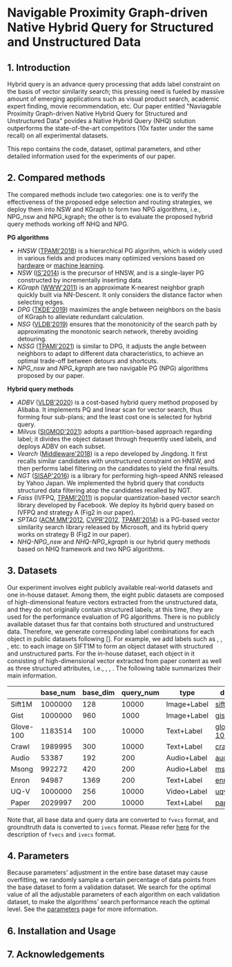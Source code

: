 # Navigable Proximity Graph-driven Native Hybrid Query for Structured and Unstructured Data

## 1. Introduction

Hybrid query is an advance query processing that adds label constraint on the basis of vector similarity search; this pressing need is fueled by massive amount of emerging applications such as visual product search, academic expert finding, movie recommendation, etc. Our paper entitled "Naviagable Proximity Graph-driven Native Hybrid Query for Structured and Unstructured Data" povides a Native Hybrid Query (NHQ) solution outperforms the state-of-the-art competitors (10x faster under the same recall) on all experimental datasets.

This repo contains the code, dataset, optimal parameters, and other detailed information used for the experiments of our paper.

## 2. Compared methods

The compared methods include two categories: one is to verify the effectiveness of the proposed edge selection and routing strategies, we deploy them into NSW and KGraph to form two NPG algorithms, i.e., NPG_nsw and NPG_kgraph; the other is to evaluate the proposed hybrid query methods working off NHQ and NPG. 

**PG algorithms**

* *HNSW* ([TPAMI'2018](https://ieeexplore.ieee.org/abstract/document/8594636)) is a hierarchical PG algorihm, which is widely used in various fields and produces many optimized versions based on [hardware](https://proceedings.neurips.cc/paper/2020/hash/788d986905533aba051261497ecffcbb-Abstract.html) or [machine learning](https://dl.acm.org/doi/10.1145/3318464.3380600).
* *NSW* ([IS'2014](https://www.sciencedirect.com/science/article/abs/pii/S0306437913001300)) is the precursor of HNSW, and is a single-layer PG constructed by incrementally inserting data.
* *KGraph* ([WWW'2011](https://dl.acm.org/doi/abs/10.1145/1963405.1963487)) is an approximate K-nearest neighbor graph quickly built via NN-Descent. It only considers the distance factor when selecting edges.
* *DPG* ([TKDE'2019](https://ieeexplore.ieee.org/abstract/document/8681160)) maximizes the angle between neighbors on the basis of KGraph to alleviate redundant calculation.
* *NSG* ([VLDB'2019](http://www.vldb.org/pvldb/vol12/p461-fu.pdf)) ensures that the monotonicity of the search path by approximating the monotonic search network, thereby avoiding detouring.
* *NSSG* ([TPAMI'2021](https://ieeexplore.ieee.org/abstract/document/9383170)) is similar to DPG, it adjusts the angle between neighbors to adapt to different data characteristics, to achieve an optimal trade-off between detours and shortcuts.
* *NPG_nsw* and *NPG_kgraph* are two navigable PG (NPG) algorithms proposed by our paper.

**Hybrid query methods**

* *ADBV* ([VLDB'2020](https://dl.acm.org/doi/10.14778/3415478.3415541)) is a cost-based hybrid query method proposed by Alibaba. It implements PQ and linear scan for vector search, thus forming four sub-plans; and the least cost one is selected for hybrid query.
* *Milvus* ([SIGMOD'2021](https://dl.acm.org/doi/10.1145/3448016.3457550)) adopts a partition-based approach regarding label; it divides the object dataset through frequently used labels, and deploys ADBV on each subset.
* *Vearch* ([Middleware'2018](https://dl.acm.org/doi/10.1145/3284028.3284030)) is a repo developed by Jingdong. It first recalls similar candidates with unstructured constraint on HNSW, and then performs label filtering on the candidates to yield the final results.
* *NGT* ([SISAP'2016](https://link.springer.com/chapter/10.1007/978-3-319-46759-7_2)) is a library for performing high-speed ANNS released by Yahoo Japan. We implemented the hybrid query that conducts structured data filtering atop the candidates recalled by NGT.
* *Faiss* (IVFPQ, [TPAMI'2011](https://ieeexplore.ieee.org/abstract/document/5432202)) is popular quantization-based vector search library developed by Facebook. We deploy its hybrid query based on IVFPQ and strategy A (Fig2 in our paper).
* *SPTAG* ([ACM MM'2012](https://dl.acm.org/doi/abs/10.1145/2393347.2393378), [CVPR'2012](https://ieeexplore.ieee.org/abstract/document/6247790), [TPAMI'2014](https://ieeexplore.ieee.org/abstract/document/6549106)) is a PG-based vector similarity search library released by Microsoft, and its hybrid query works on  strategy B (Fig2 in our paper).
* *NHQ-NPG_nsw* and *NHQ-NPG_kgraph* is our hybrid query methods based on NHQ framework and two NPG algorithms.

## 3. Datasets

Our experiment involves eight publicly available real-world datasets and one in-house dataset. Among them, the eight public datasets are composed of high-dimensional feature vectors extracted from the unstructured data, and they do not originally contain structured labels; at this time, they are used for the performance evaluation of PG algorithms. There is no publicly available dataset thus far that contains both structured and unstructured data. Therefore, we generate corresponding label combinations for each object in public datasets following []. For example, we add labels such as <date>, <location>, <size>, etc. to each image on SIFT1M to form an object dataset with structured and unstructured parts. For the in-house dataset, each object in it consisting of high-dimensional vector extracted from paper content as well as three structured attributes, i.e., <affiliation>, <topic>, <publication>. The following table summarizes their main information.

|           | base_num | base_dim | query_num | type        | download(vector)                                             | download (label)       |
| --------- | -------- | -------- | --------- | ----------- | ------------------------------------------------------------ | ---------------------- |
| Sift1M    | 1000000  | 128      | 10000     | Image+Label | [sift.tar.gz](http://corpus-texmex.irisa.fr/)(161MB)         | sift_label.tar.gz      |
| Gist      | 1000000  | 960      | 1000      | Image+Label | [gist.tar.gz](http://corpus-texmex.irisa.fr/)(2.6GB)         | gist_label.tar.gz      |
| Glove-100 | 1183514  | 100      | 10000     | Text+Label  | [glove-100.tar.gz](http://downloads.zjulearning.org.cn/data/glove-100.tar.gz)(424MB) | glove-100_label.tar.gz |
| Crawl     | 1989995  | 300      | 10000     | Text+Label  | [crawl.tar.gz](http://downloads.zjulearning.org.cn/data/crawl.tar.gz)(1.7GB) | crawl_label.tar.gz     |
| Audio     | 53387    | 192      | 200       | Audio+Label | [audio.tar.gz](https://drive.google.com/file/d/1fJvLMXZ8_rTrnzivvOXiy_iP91vDyQhs/view)(26MB) | audio_label.tar.gz     |
| Msong     | 992272   | 420      | 200       | Audio+Label | [msong.tar.gz](https://drive.google.com/file/d/1UZ0T-nio8i2V8HetAx4-kt_FMK-GphHj/view)(1.4GB) | msong_label.tar.gz     |
| Enron     | 94987    | 1369     | 200       | Text+Label  | [enron.tar.gz](https://drive.google.com/file/d/1TqV43kzuNYgAYXvXTKsAG1-ZKtcaYsmr/view)(51MB) | enron_label.tar.gz     |
| UQ-V      | 1000000  | 256      | 10000     | Video+Label | [uqv.tar.gz](https://drive.google.com/file/d/1HIdQSKGh7cfC7TnRvrA2dnkHBNkVHGsF/view?usp=sharing)(800MB) | uqv_label.tar.gz       |
| Paper     | 2029997  | 200      | 10000     | Text+Label  | [paper.tar.gz](https://drive.google.com/file/d/1t4b93_1Viuudzd5D3I6_9_9Guwm1vmTn/view)(1.41GB) | paper_label.tar.gz     |

Note that, all base data and query data are converted to `fvecs` format, and groundtruth data is converted to `ivecs` format. Please refer [here](http://yael.gforge.inria.fr/file_format.html) for the description of `fvecs` and `ivecs` format.

## 4. Parameters

Because parameters' adjustment in the entire base dataset may cause overfitting, we randomly sample a certain percentage of data points from the base dataset to form a validation dataset. We search for the optimal value of all the adjustable parameters of each algorithm on each validation dataset, to make the algorithms' search performance reach the optimal level. See the [parameters](parameters) page for more information.

## 6. Installation and Usage



## 7. Acknowledgements





